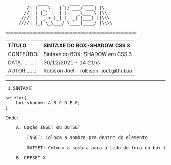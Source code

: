 <pre>
            ____     _  ____ ____
        /| |  _ \   | |/ ___/ ___| |\
       //| | |_) |  | | |  _\___ \ |\\
      ///| |  _ < |_| | |_| |___) ||\\\ 
     ////| |_| \_\___/ \____|____/ |\\\\

=================================================
</pre>

T&Iacute;TULO   | SINTAXE DO BOX-SHADOW CSS 3
:---------------|:-----------------------
CONTE&Uacute;DO:| Sintaxe do BOX-SHADOW em CSS 3
DATA..........: | 30/12/2021 - 14:21hs
AUTOR.......:   | Robison Joel - [robison-joel.github.io](https://robison-joel.github.io)

---



1. SINTAXE

<pre>
seletor{
    box-shadow: A B C D E F;
}
</pre>

Onde:

<pre>
    A. Opção INSET ou OUTSET
    
        INSET: Coloca a sombra pra dentro do elemento.
    
        OUTSET: Coloca a sombra para o lado de fora da box (valor padrão).
    
    B. OFFSET X
</pre>



